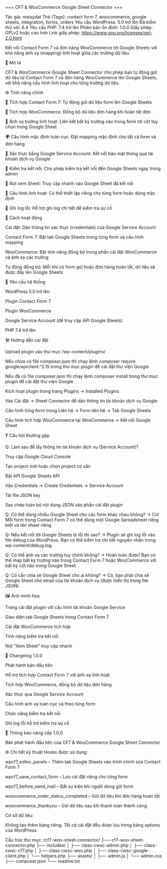 === CF7 & WooCommerce Google Sheet Connector ===

Tác giả: maisydat
Thẻ (Tags): contact form 7, woocommerce, google sheets, integration, forms, orders
Yêu cầu WordPress: 5.0 trở lên
Đã kiểm thử với: 6.4
Yêu cầu PHP: 7.4 trở lên
Phiên bản ổn định: 1.0.0
Giấy phép: GPLv2 hoặc cao hơn
Link giấy phép: https://www.gnu.org/licenses/gpl-2.0.html

Kết nối Contact Form 7 và đơn hàng WooCommerce tới Google Sheets với khả năng ánh xạ (mapping) linh hoạt giữa các trường dữ liệu.

📘 Mô tả

CF7 & WooCommerce Google Sheet Connector cho phép bạn tự động gửi dữ liệu từ Contact Form 7 và đơn hàng WooCommerce lên Google Sheets, với khả năng cấu hình linh hoạt cho từng trường dữ liệu.

⚙️ Tính năng chính

📝 Tích hợp Contact Form 7: Tự động gửi dữ liệu form lên Google Sheets

🛒 Tích hợp WooCommerce: Đồng bộ dữ liệu đơn hàng khi hoàn tất đơn

🔁 Ánh xạ trường linh hoạt: Liên kết bất kỳ trường nào trong form tới cột tùy chọn trong Google Sheet

🌍 Cấu hình mặc định toàn cục: Đặt mapping mặc định cho tất cả form và đơn hàng

🔐 Xác thực bằng Google Service Account: Kết nối bảo mật thông qua tài khoản dịch vụ Google

🔎 Kiểm tra kết nối: Cho phép kiểm tra kết nối đến Google Sheets ngay trong admin

📄 Nút xem Sheet: Truy cập nhanh vào Google Sheet đã kết nối

🧩 Cấu hình linh hoạt: Có thể thiết lập riêng cho từng form hoặc dùng mặc định

🧰 Ghi log lỗi: Hỗ trợ ghi log chi tiết để kiểm tra sự cố

🚀 Cách hoạt động

Cài đặt: Dán thông tin xác thực (credentials) của Google Service Account

Contact Form 7: Bật tab Google Sheets trong từng form và cấu hình mapping

WooCommerce: Bật tính năng đồng bộ trong phần cài đặt WooCommerce và ánh xạ các trường

Tự động đồng bộ: Mỗi khi có form gửi hoặc đơn hàng hoàn tất, dữ liệu sẽ được đẩy lên Google Sheets

🧾 Yêu cầu hệ thống

WordPress 5.0 trở lên

Plugin Contact Form 7

Plugin WooCommerce

Google Service Account (để truy cập API Google Sheets)

PHP 7.4 trở lên

🛠️ Hướng dẫn cài đặt

Upload plugin vào thư mục /wp-content/plugins/

Nếu chưa có file composer.json thì chạy lệnh composer require google/apiclient:^2.15 trong thư mục plugin để cài đặt thư viện Google 

Nếu đã có file composer.json thì chạy lệnh composer install trong thư mục plugin để cài đặt thư viện Google 

Kích hoạt plugin trong trang Plugins → Installed Plugins

Vào Cài đặt → Sheet Connector để dán thông tin tài khoản dịch vụ Google

Cấu hình từng form trong Liên hệ → Form liên hệ → Tab Google Sheets

Cấu hình tích hợp WooCommerce tại WooCommerce → Kết nối Google Sheet

❓ Câu hỏi thường gặp

Q: Làm sao để lấy thông tin tài khoản dịch vụ (Service Account)?

Truy cập Google Cloud Console

Tạo project mới hoặc chọn project có sẵn

Bật API Google Sheets API

Vào Credentials → Create Credentials → Service Account

Tải file JSON key

Sao chép toàn bộ nội dung JSON vào phần cài đặt plugin

Q: Có thể dùng nhiều Google Sheet cho các form khác nhau không?
→ Có! Mỗi form trong Contact Form 7 có thể dùng một Google Spreadsheet riêng biệt và tên sheet riêng.

Q: Nếu kết nối tới Google Sheets bị lỗi thì sao?
→ Plugin sẽ ghi log lỗi vào file debug của WordPress.
Bạn có thể kiểm tra chi tiết nguyên nhân trong wp-content/debug.log.

Q: Có thể ánh xạ các trường tùy chỉnh không?
→ Hoàn toàn được! Bạn có thể map bất kỳ trường nào trong Contact Form 7 hoặc WooCommerce với bất kỳ cột nào trong Google Sheet.

Q: Có cần chia sẻ Google Sheet cho ai không?
→ Có, bạn phải chia sẻ Google Sheet cho email của tài khoản dịch vụ (được hiển thị trong file JSON).

🖼️ Ảnh minh họa

Trang cài đặt plugin với cấu hình tài khoản Google Service

Giao diện tab Google Sheets trong Contact Form 7

Cài đặt WooCommerce tích hợp

Tính năng kiểm tra kết nối

Nút “Xem Sheet” truy cập nhanh

🧩 Changelog
1.0.0

Phát hành bản đầu tiên

Hỗ trợ tích hợp Contact Form 7 với ánh xạ linh hoạt

Tích hợp WooCommerce, đồng bộ dữ liệu đơn hàng

Xác thực qua Google Service Account

Cấu hình ánh xạ toàn cục và theo từng form

Chức năng kiểm tra kết nối

Ghi log lỗi hỗ trợ kiểm tra sự cố

🔔 Thông báo nâng cấp
1.0.0

Bản phát hành đầu tiên của CF7 & WooCommerce Google Sheet Connector

⚙️ Chi tiết kỹ thuật
Hooks được sử dụng:

wpcf7_editor_panels – Thêm tab Google Sheets vào trình chỉnh sửa Contact Form 7

wpcf7_save_contact_form – Lưu cài đặt riêng cho từng form

wpcf7_before_send_mail – Bắt sự kiện khi người dùng gửi form

woocommerce_order_status_completed – Gửi dữ liệu khi đơn hàng hoàn tất

woocommerce_thankyou – Gửi dữ liệu sau khi thanh toán thành công

Cơ sở dữ liệu:

Không tạo thêm bảng riêng.
Tất cả cài đặt đều được lưu trong bảng options của WordPress.

Cấu trúc thư mục:
/cf7-woo-sheet-connector/
├── cf7-woo-sheet-connector.php
├── includes/
│   ├── class-cwsc-admin.php
│   ├── class-cwsc-cf7.php
│   ├── class-cwsc-woo.php
│   ├── class-cwsc-google-client.php
│   └── helpers.php
├── assets/
│   ├── admin.js
│   └── admin.css
├── composer.json
└── readme.txt
